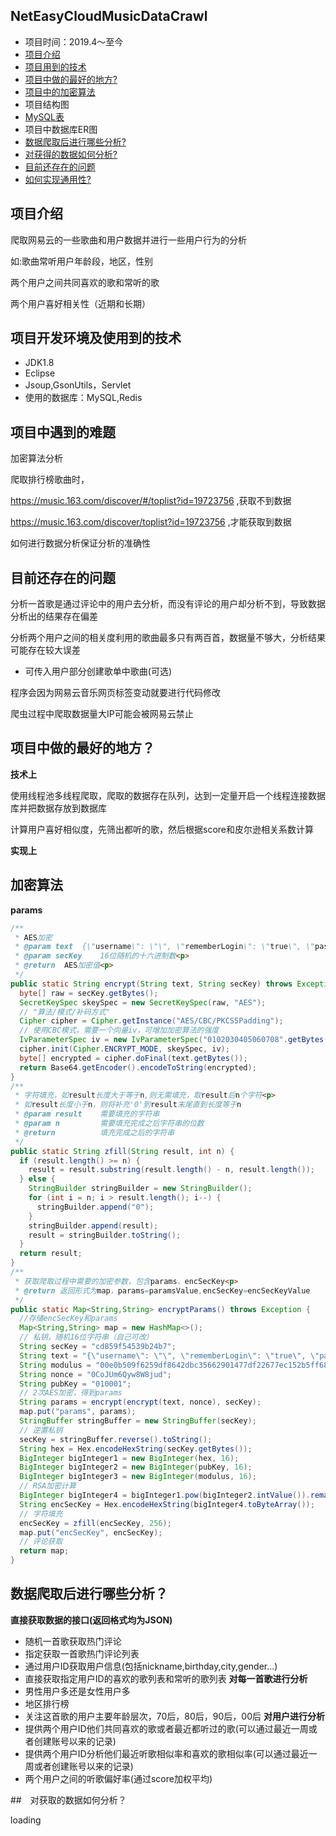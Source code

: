 
 ## NetEasyCloudMusicDataCrawl

- 项目时间：2019.4～至今
- [项目介绍](#项目介绍)
- [项目用到的技术](#项目用到的技术)
- [项目中做的最好的地方?](#项目中做的最好的地方?)
- [项目中的加密算法](#加密算法)
- 项目结构图
- [MySQL表](#MySQL表)
- 项目中数据库ER图
- [数据爬取后进行哪些分析?](#数据爬取后进行哪些分析?)
- [对获得的数据如何分析?](#对获得的数据如何分析?)
- [目前还存在的问题](#目前还存在的问题)
- [如何实现通用性?](#如何实现通用性?)


## 项目介绍

爬取网易云的一些歌曲和用户数据并进行一些用户行为的分析

如:歌曲常听用户年龄段，地区，性别

两个用户之间共同喜欢的歌和常听的歌

两个用户喜好相关性（近期和长期）

## 项目开发环境及使用到的技术

- JDK1.8
- Eclipse
- Jsoup,GsonUtils，Servlet
- 使用的数据库：MySQL,Redis

## 项目中遇到的难题

加密算法分析

爬取排行榜歌曲时，

https://music.163.com/discover/#/toplist?id=19723756 ,获取不到数据

https://music.163.com/discover/toplist?id=19723756 ,才能获取到数据

如何进行数据分析保证分析的准确性

## 目前还存在的问题

分析一首歌是通过评论中的用户去分析，而没有评论的用户却分析不到，导致数据分析出的结果存在偏差

分析两个用户之间的相关度利用的歌曲最多只有两百首，数据量不够大，分析结果可能存在较大误差
  - 可传入用户部分创建歌单中歌曲(可选)

程序会因为网易云音乐网页标签变动就要进行代码修改

爬虫过程中爬取数据量大IP可能会被网易云禁止

## 项目中做的最好的地方？

**技术上**

使用线程池多线程爬取，爬取的数据存在队列，达到一定量开启一个线程连接数据库并把数据存放到数据库

计算用户喜好相似度，先筛出都听的歌，然后根据score和皮尔逊相关系数计算

**实现上**

## 加密算法

**params**
```java
/**
 * AES加密
 * @param text	{\"username\": \"\", \"rememberLogin\": \"true\", \"password\": \"\"}<p>
 * @param secKey	16位随机的十六进制数<p>
 * @return	AES加密值<p>
 */
public static String encrypt(String text, String secKey) throws Exception {
  byte[] raw = secKey.getBytes();
  SecretKeySpec skeySpec = new SecretKeySpec(raw, "AES");
  // "算法/模式/补码方式"
  Cipher cipher = Cipher.getInstance("AES/CBC/PKCS5Padding");
  // 使用CBC模式，需要一个向量iv，可增加加密算法的强度
  IvParameterSpec iv = new IvParameterSpec("0102030405060708".getBytes());
  cipher.init(Cipher.ENCRYPT_MODE, skeySpec, iv);
  byte[] encrypted = cipher.doFinal(text.getBytes());
  return Base64.getEncoder().encodeToString(encrypted);
}
/**
 * 字符填充，如result长度大于等于n,则无需填充，取result后n个字符<p>
 * 如result长度小于n，则将补充'0'到result末尾直到长度等于n
 * @param result	需要填充的字符串
 * @param n			需要填充完成之后字符串的位数
 * @return			填充完成之后的字符串
 */
public static String zfill(String result, int n) {
  if (result.length() >= n) {
    result = result.substring(result.length() - n, result.length());
  } else {
    StringBuilder stringBuilder = new StringBuilder();
    for (int i = n; i > result.length(); i--) {
      stringBuilder.append("0");
    }
    stringBuilder.append(result);
    result = stringBuilder.toString();
  }
  return result;
}
/**
 * 获取爬取过程中需要的加密参数，包含params、encSecKey<p>
 * @return 返回形式为map，params=paramsValue,encSecKey=encSecKeyValue
 */
public static Map<String,String> encryptParams() throws Exception {
  //存储encSecKey和params
  Map<String,String> map = new HashMap<>();
  // 私钥，随机16位字符串（自己可改）
  String secKey = "cd859f54539b24b7";
  String text = "{\"username\": \"\", \"rememberLogin\": \"true\", \"password\": \"\"}";
  String modulus = "00e0b509f6259df8642dbc35662901477df22677ec152b5ff68ace615bb7b725152b3ab17a876aea8a5aa76d2e417629ec4ee341f56135fccf695280104e0312ecbda92557c93870114af6c9d05c4f7f0c3685b7a46bee255932575cce10b424d813cfe4875d3e82047b97ddef52741d546b8e289dc6935b3ece0462db0a22b8e7";
  String nonce = "0CoJUm6Qyw8W8jud";
  String pubKey = "010001";
  // 2次AES加密，得到params
  String params = encrypt(encrypt(text, nonce), secKey);
  map.put("params", params);
  StringBuffer stringBuffer = new StringBuffer(secKey);
  // 逆置私钥
  secKey = stringBuffer.reverse().toString();
  String hex = Hex.encodeHexString(secKey.getBytes());
  BigInteger bigInteger1 = new BigInteger(hex, 16);
  BigInteger bigInteger2 = new BigInteger(pubKey, 16);
  BigInteger bigInteger3 = new BigInteger(modulus, 16);
  // RSA加密计算
  BigInteger bigInteger4 = bigInteger1.pow(bigInteger2.intValue()).remainder(bigInteger3);
  String encSecKey = Hex.encodeHexString(bigInteger4.toByteArray());
  // 字符填充
  encSecKey = zfill(encSecKey, 256);
  map.put("encSecKey", encSecKey);
  // 评论获取
  return map;
}
```

## 数据爬取后进行哪些分析？

**直接获取数据的接口(返回格式均为JSON)**
- 随机一首歌获取热门评论
- 指定获取一首歌热门评论列表
- 通过用户ID获取用户信息(包括nickname,birthday,city,gender...)
- 直接获取指定用户ID的喜欢的歌列表和常听的歌列表
**对每一首歌进行分析**
- 男性用户多还是女性用户多
- 地区排行榜
- 关注这首歌的用户主要年龄层次，70后，80后，90后，00后
**对用户进行分析**
- 提供两个用户ID他们共同喜欢的歌或者最近都听过的歌(可以通过最近一周或者创建账号以来的记录)
- 提供两个用户ID分析他们最近听歌相似率和喜欢的歌相似率(可以通过最近一周或者创建账号以来的记录)
- 两个用户之间的听歌偏好率(通过score加权平均)

##　对获取的数据如何分析？

loading
